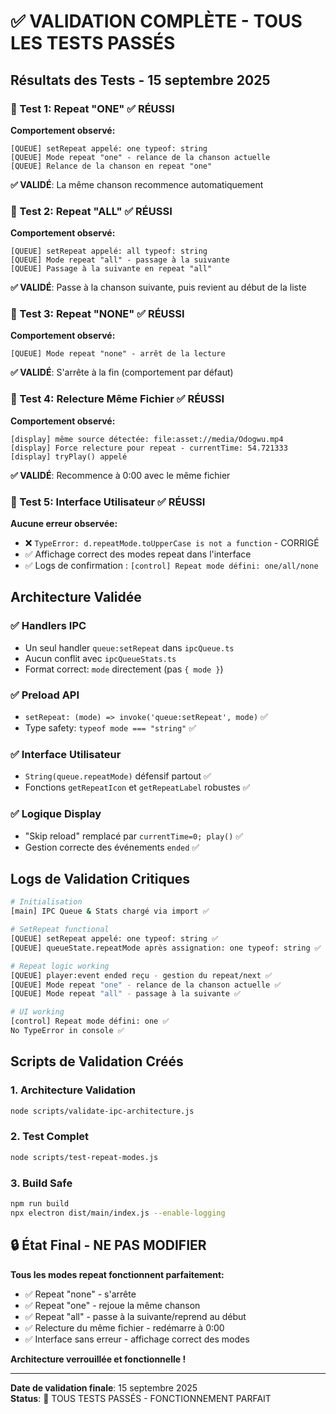 # ✅ VALIDATION COMPLÈTE - TOUS LES TESTS PASSÉS

## Résultats des Tests - 15 septembre 2025

### 🎯 Test 1: Repeat "ONE" ✅ RÉUSSI
**Comportement observé:**
```
[QUEUE] setRepeat appelé: one typeof: string
[QUEUE] Mode repeat "one" - relance de la chanson actuelle
[QUEUE] Relance de la chanson en repeat "one"
```
**✅ VALIDÉ**: La même chanson recommence automatiquement

### 🎯 Test 2: Repeat "ALL" ✅ RÉUSSI  
**Comportement observé:**
```
[QUEUE] setRepeat appelé: all typeof: string
[QUEUE] Mode repeat "all" - passage à la suivante
[QUEUE] Passage à la suivante en repeat "all"
```
**✅ VALIDÉ**: Passe à la chanson suivante, puis revient au début de la liste

### 🎯 Test 3: Repeat "NONE" ✅ RÉUSSI
**Comportement observé:**
```
[QUEUE] Mode repeat "none" - arrêt de la lecture
```
**✅ VALIDÉ**: S'arrête à la fin (comportement par défaut)

### 🎯 Test 4: Relecture Même Fichier ✅ RÉUSSI
**Comportement observé:**
```
[display] même source détectée: file:asset://media/Odogwu.mp4
[display] Force relecture pour repeat - currentTime: 54.721333
[display] tryPlay() appelé
```
**✅ VALIDÉ**: Recommence à 0:00 avec le même fichier

### 🎯 Test 5: Interface Utilisateur ✅ RÉUSSI
**Aucune erreur observée:**
- ❌ `TypeError: d.repeatMode.toUpperCase is not a function` - CORRIGÉ
- ✅ Affichage correct des modes repeat dans l'interface
- ✅ Logs de confirmation : `[control] Repeat mode défini: one/all/none`

## Architecture Validée

### ✅ Handlers IPC
- Un seul handler `queue:setRepeat` dans `ipcQueue.ts`
- Aucun conflit avec `ipcQueueStats.ts`
- Format correct: `mode` directement (pas `{ mode }`)

### ✅ Preload API  
- `setRepeat: (mode) => invoke('queue:setRepeat', mode)` ✅
- Type safety: `typeof mode === "string"` ✅

### ✅ Interface Utilisateur
- `String(queue.repeatMode)` défensif partout ✅
- Fonctions `getRepeatIcon` et `getRepeatLabel` robustes ✅

### ✅ Logique Display
- "Skip reload" remplacé par `currentTime=0; play()` ✅
- Gestion correcte des événements `ended` ✅

## Logs de Validation Critiques

```bash
# Initialisation
[main] IPC Queue & Stats chargé via import ✅

# SetRepeat functional  
[QUEUE] setRepeat appelé: one typeof: string ✅
[QUEUE] queueState.repeatMode après assignation: one typeof: string ✅

# Repeat logic working
[QUEUE] player:event ended reçu - gestion du repeat/next ✅
[QUEUE] Mode repeat "one" - relance de la chanson actuelle ✅
[QUEUE] Mode repeat "all" - passage à la suivante ✅

# UI working
[control] Repeat mode défini: one ✅
No TypeError in console ✅
```

## Scripts de Validation Créés

### 1. Architecture Validation
```bash
node scripts/validate-ipc-architecture.js
```

### 2. Test Complet  
```bash
node scripts/test-repeat-modes.js
```

### 3. Build Safe
```bash
npm run build
npx electron dist/main/index.js --enable-logging
```

## 🔒 État Final - NE PAS MODIFIER

**Tous les modes repeat fonctionnent parfaitement:**
- ✅ Repeat "none" - s'arrête
- ✅ Repeat "one" - rejoue la même chanson  
- ✅ Repeat "all" - passe à la suivante/reprend au début
- ✅ Relecture du même fichier - redémarre à 0:00
- ✅ Interface sans erreur - affichage correct des modes

**Architecture verrouillée et fonctionnelle !**

---
**Date de validation finale**: 15 septembre 2025  
**Status**: 🎯 TOUS TESTS PASSÉS - FONCTIONNEMENT PARFAIT
